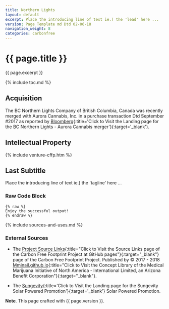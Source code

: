 ```yaml
---
title: Northern Lights
layout: default
excerpt: Place the introducing line of text ie.) the 'lead' here ...
version: Page Template md Dtd 02-06-18
navigation_weight: 8
categories: carbonfree
---
```

# {{ page.title }}

{{ page.excerpt }}

{% include toc.md %}

## Acquisition

The BC Northern Lights Company of British Columbia, Canada was recently merged with Aurora Cannabis, Inc. in a purchase transaction Dtd September #2017 as reported by [Bloomberg](https://www.bloomberg.com/research/stocks/private/snapshot.asp?privcapId=539316036){:title='Click to Visit the Landing page for the BC Northern Lights - Aurora Cannabis merger'}{:target='_blank'}.

## Intellectual Property

{% include venture-cffp.htm %}

## Last Subtitle

Place the introducing line of text ie.) the 'tagline' here ...

### Raw Code Block

```liquid
{% raw %}
Enjoy the successful output!
{% endraw %}
```

{% include sources-and-uses.md %}

### External Sources

- The [Project Source Links](https://mminail.github.io/CFFP/Source-Carbon-Free-Links.htm){:title="Click to Visit the Source Links page of the Carbon Free Footprint Project at GitHub pages"}{:target="_blank"} page of the Carbon Free Footprint Project. Published by © 2017 - 2018 [Mminail.github.io](https://mminail.github.io/){:title="Click to Visit the Concept Library of the Medical Marijuana Initiative of North America - International Limited, an Arizona Benefit Corporation"}{:target="_blank"}.

- The [Sungevity](https://medmj.us/SolarPowerYes){:title='Click to Visit the Landing page for the Sungevity Solar Powered Promotion'}{:target='_blank'} Solar Powered Promotion.

**Note**. This page crafted with {{ page.version }}.
